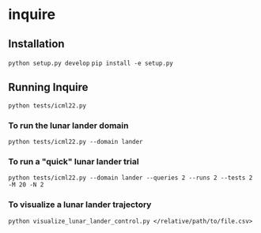 # inquire

## Installation

``python setup.py develop``
``pip install -e setup.py``

## Running Inquire

``python tests/icml22.py``

### To run the lunar lander domain

``python tests/icml22.py --domain lander``

### To run a "quick" lunar lander trial

``python tests/icml22.py --domain lander --queries 2 --runs 2 --tests 2 -M 20 -N 2``

### To visualize a lunar lander trajectory

``python visualize_lunar_lander_control.py </relative/path/to/file.csv>``
